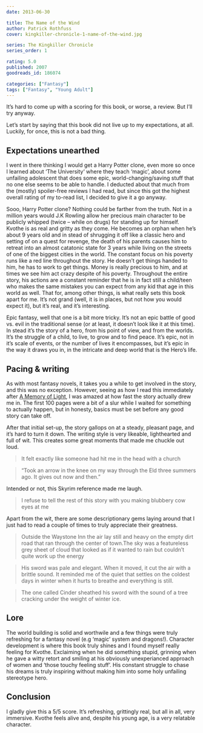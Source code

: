 ```yaml
---
date: 2013-06-30

title: The Name of the Wind
author: Patrick Rothfuss
cover: kingkiller-chronicle-1-name-of-the-wind.jpg

series: The Kingkiller Chronicle
series_order: 1

rating: 5.0
published: 2007
goodreads_id: 186074

categories: ["Fantasy"]
tags: ["Fantasy", "Young Adult"]
---
```


It’s hard to come up with a scoring for this book, or worse, a review. But I’ll try anyway.

<!--more-->

Let’s start by saying that this book did not live up to my expectations, at all. Luckily, for once, this is not a bad thing.

## Expectations unearthed

I went in there thinking I would get a Harry Potter clone, even more so once I learned about ‘The University‘ where they teach ‘magic’, about some unfailing adolescent that does some epic, world-changing/saving stuff that no one else seems to be able to handle. I deducted about that much from the (mostly) spoiler-free reviews I had read, but since this got the highest overall rating of my to-read list, I decided to give it a go anyway.

Sooo, Harry Potter clone? Nothing could be farther from the truth. Not in a million years would J.K Rowling allow her precious main character to be publicly whipped (twice – while on drugs) for standing up for himself. Kvothe is as real and gritty as they come. He becomes an orphan when he’s about 9 years old and in stead of shrugging it off like a classic hero and setting of on a quest for revenge, the death of his parents causes him to retreat into an almost catatonic state for 3 years while living on the streets of one of the biggest cities in the world. The constant focus on his poverty runs like a red line throughout the story. He doesn’t get things handed to him, he has to work to get things. Money is really precious to him, and at times we see him act crazy despite of his poverty. Throughout the entire story, his actions are a constant reminder that he is in fact still a child/teen who makes the same mistakes you can expect from any kid that age in this world as well. That for, among other things, is what really sets this book apart for me. It’s not grand (well, it is in places, but not how you would expect it), but it’s real, and it’s interesting.

Epic fantasy, well that one is a bit more tricky. It’s not an epic battle of good vs. evil in the traditional sense (or at least, it doesn’t look like it at this time). In stead it’s the story of a hero, from his point of view, and from the worlds. It’s the struggle of a child, to live, to grow and to find peace. It’s epic, not in it’s scale of events, or the number of lives it encompasses, but it’s epic in the way it draws you in, in the intricate and deep world that is the Hero’s life.

## Pacing & writing

As with most fantasy novels, it takes you a while to get involved in the story, and this was no exception. However, seeing as how I read this immediately after [A Memory of Light](2013-06-19-Brandon-Sanderson---A-Memory-of-Light.md), I was amazed at how fast the story actually drew me in. The first 100 pages were a bit of a slur while I waited for something to actually happen, but in honesty, basics must be set before any good story can take off.

After that initial set-up, the story gallops on at a steady, pleasant page, and it’s hard to turn it down. The writing style is very likeable, lighthearted and full of wit. This creates some great moments that made me chuckle out loud.

> It felt exactly like someone had hit me in the head with a church

> “Took an arrow in the knee on my way through the Eld three summers ago. It gives out now and then.”

Intended or not, this Skyrim reference made me laugh.

> I refuse to tell the rest of this story with you making blubbery cow eyes at me

Apart from the wit, there are some descriptionary gems laying around that I just had to read a couple of times to truly appreciate their greatness.

> Outside the Waystone Inn the air lay still and heavy on the empty dirt road that ran through the center of town.The sky was a featureless grey sheet of cloud that looked as if it wanted to rain but couldn’t quite work up the energy

> His sword was pale and elegant. When it moved, it cut the air with a brittle sound. It reminded me of the quiet that settles on the coldest days in winter when it hurts to breathe and everything is still.

> The one called Cinder sheathed his sword with the sound of a tree cracking under the weight of winter ice.

## Lore

The world building is solid and worthwile and a few things were truly refreshing for a fantasy novel (e.g ‘magic’ system and dragons!). Character development is where this book truly shines and I found myself really feeling for Kvothe. Exclaiming when he did something stupid, grinning when he gave a witty retort and smiling at his obviously unexperianced approach of women and ‘those touchy feeling stuff’. His constant struggle to chase his dreams is truly inspiring without making him into some holy unfailing stereotype hero.

## Conclusion

I gladly give this a 5/5 score. It’s refreshing, grittingly real, but all in all, very immersive. Kvothe feels alive and, despite his young age, is a very relatable character.
